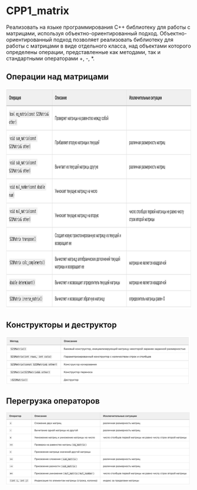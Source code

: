 # CPP1_matrix

 Реализовать на языке программирования С++ библиотеку для работы с матрицами,  используя объектно-ориентированный подход. Объектно-ориентированный подход позволяет реализовать библиотеку для работы с матрицами в виде отдельного класса, над объектами которого определены операции, представленные как методами, так и стандартными операторами +, -, *.

## Операции над матрицами

<img src="images/calc1.png" width="650" height="600"/>

## Конструкторы и деструктор

<img src="images/calc2.png" alt="network_route" width="500"/>

## Перегрузка операторов

<img src="images/calc3.png" alt="network_route" width="500"/>
